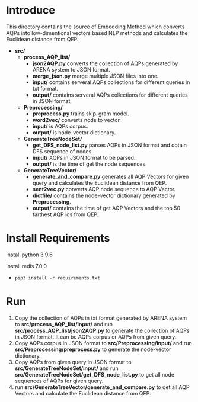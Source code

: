 # Introduce
This directory contains the source of Embedding Method which converts AQPs into low-dimentional vectors based NLP methods and calculates the Euclidean distance from QEP.
- **src/**
  - **process_AQP_list/**
    - **json2AQP.py** converts the collection of AQPs generated by ARENA system to JSON format.
    - **merge_json.py** merge multiple JSON files into one.
    - **input/** contains serveral AQPs collections for different queries in txt format.
    - **output/** contains serveral AQPs collections for different queries in JSON format.
  - **Preprocessing/**
    - **preprocess.py** trains skip-gram model.
    - **word2vec/** converts node to vector.
    - **input/** is AQPs corpus.
    - **output/** is node-vector dictionary.
  - **GenerateTreeNodeSet/**
    - **get_DFS_node_list.py** parses AQPs in JSON format and obtain DFS sequence of nodes.
    - **input/** AQPs in JSON format to be parsed.
    - **output/** is the time of get the node sequences.
  - **GenerateTreeVector/**
    - **generate_and_compare.py** generates all AQP Vectors for given query and calculates the Euclidean distance from QEP.
    - **sent2vec.py** converts AQP node sequence to AQP Vector.
    - **dictfile/** contains the node-vector dictionary generated by **Preprocessing**.
    - **output/** contains the time of get AQP Vectors and the top 50 farthest AQP ids from QEP.

# Install Requirements
install python 3.9.6

install redis 7.0.0
- `pip3 install -r requirements.txt`

# Run
1. Copy the collection of AQPs in txt format generated by ARENA system to **src/process_AQP_list/input/** and run **src/process_AQP_list/json2AQP.py** to generate the collection of AQPs in JSON format. It can be AQPs corpus or AQPs from given query. 
2. Copy AQPs corpus in JSON format to **src/Preprocessing/input/** and run **src/Preprocessing/preprocess.py** to generate the node-vector dictionary.
3. Copy AQPs from given query in JSON format to **src/GenerateTreeNodeSet/input/** and run **src/GenerateTreeNodeSet/get_DFS_node_list.py** to get all node sequences of AQPs for given query.
4. run **src/GenerateTreeVector/generate_and_compare.py** to get all AQP Vectors and calculate the Euclidean distance from QEP.
